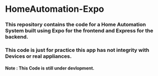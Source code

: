 # HomeAutomation-Expo
### This repository contains the code for a Home Automation System built using Expo for the frontend and Express for the backend.
### This code is just for practice this app has not integrity with Devices or real appliances.
#### Note : This Code is still under devlopment.
